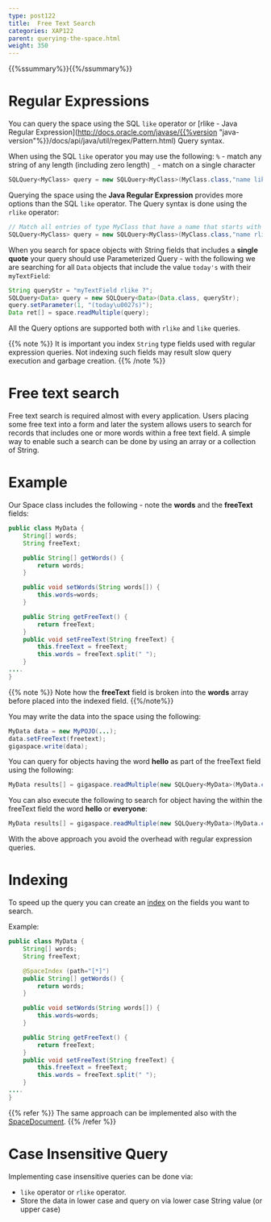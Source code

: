 ```yaml
---
type: post122
title:  Free Text Search
categories: XAP122
parent: querying-the-space.html
weight: 350
---
```


{{%ssummary%}}{{%/ssummary%}}


# Regular Expressions

You can query the space using the SQL `like` operator or [rlike - Java Regular Expression](http://docs.oracle.com/javase/{{%version "java-version"%}}/docs/api/java/util/regex/Pattern.html) Query syntax.

When using the SQL `like` operator you may use the following:
`%` - match any string of any length (including zero length)
`_` - match on a single character


```java
SQLQuery<MyClass> query = new SQLQuery<MyClass>(MyClass.class,"name like 'A%'")
```

Querying the space using the **Java Regular Expression** provides more options than the SQL `like` operator. The Query syntax is done using the `rlike` operator:


```java
// Match all entries of type MyClass that have a name that starts with a or c:
SQLQuery<MyClass> query = new SQLQuery<MyClass>(MyClass.class,"name rlike '(a|c).*'");
```

When you search for space objects with String fields that includes a **single quote** your query should use Parameterized Query - with the following we are searching for all `Data` objects that include the value `today's` with their `myTextField`:


```java
String queryStr = "myTextField rlike ?";
SQLQuery<Data> query = new SQLQuery<Data>(Data.class, queryStr);
query.setParameter(1, "(today\u0027s)");
Data ret[] = space.readMultiple(query);
```

All the Query options are supported both with `rlike` and `like` queries.

{{% note %}}
It is important you index `String` type fields used with regular expression queries. Not indexing such fields may result slow query execution and garbage creation.
{{% /note %}}


# Free text search

Free text search is required almost with every application. Users placing some free text into a form and later the system allows users to search for records that includes one or more words within a free text field. A simple way to enable such a search can be done by using an array or a collection of String.

# Example

Our Space class includes the following - note the **words** and the **freeText** fields:


```java
public class MyData {
	String[] words;
	String freeText;

	public String[] getWords() {
		return words;
	}

	public void setWords(String words[]) {
		this.words=words;
	}

	public String getFreeText() {
		return freeText;
	}
	public void setFreeText(String freeText) {
		this.freeText = freeText;
		this.words = freeText.split(" ");
	}
....
}
```

{{% note %}} Note how the **freeText** field is broken into the **words** array before placed into the indexed field.
{{%/note%}}

You may write the data into the space using the following:


```java
MyData data = new MyPOJO(...);
data.setFreeText(freetext);
gigaspace.write(data);
```

You can query for objects having the word **hello** as part of the freeText field using the following:


```java
MyData results[] = gigaspace.readMultiple(new SQLQuery<MyData>(MyData.class, words[*]='hello'));
```

You can also execute the following to search for object having the within the freeText field the word **hello** or **everyone**:


```java
MyData results[] = gigaspace.readMultiple(new SQLQuery<MyData>(MyData.class, words[*]='hello' OR words[*]='everyone'));
```

With the above approach you avoid the overhead with regular expression queries.


# Indexing

To speed up the query you can create an [index](./indexing-collections.html) on the fields you want to search.

Example:


```java
public class MyData {
	String[] words;
	String freeText;

	@SpaceIndex (path="[*]")
	public String[] getWords() {
		return words;
	}

	public void setWords(String words[]) {
		this.words=words;
	}

	public String getFreeText() {
		return freeText;
	}
	public void setFreeText(String freeText) {
		this.freeText = freeText;
		this.words = freeText.split(" ");
	}
....
}
```

{{% refer %}}
The same approach can be implemented also with the [SpaceDocument](./document-overview.html).
{{% /refer %}}


# Case Insensitive Query

Implementing case insensitive queries can be done via:

- `like` operator or `rlike` operator.
- Store the data in lower case and query on via lower case String value (or upper case)

